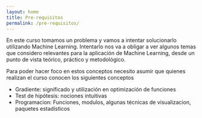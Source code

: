 ```yaml
---
layout: home
title: Pre-requisitos
permalink: /pre-requisitos/
---
```


En este curso tomamos un problema y vamos a intentar solucionarlo utilizando Machine Learning. Intentarlo nos va a obligar a ver algunos temas que considero relevantes para la aplicación de Machine Learning, desde un punto de vista teórico, práctico y metodológico.

Para poder hacer foco en estos conceptos necesito asumir que quienes realizan el curso conocen los siguientes conceptos

* Gradiente: significado y utilización en optimización de funciones
* Test de hipótesis: nociones intuitivas
* Programacion: Funciones, modulos, algunas técnicas de visualizacion, paquetes estadísticos


